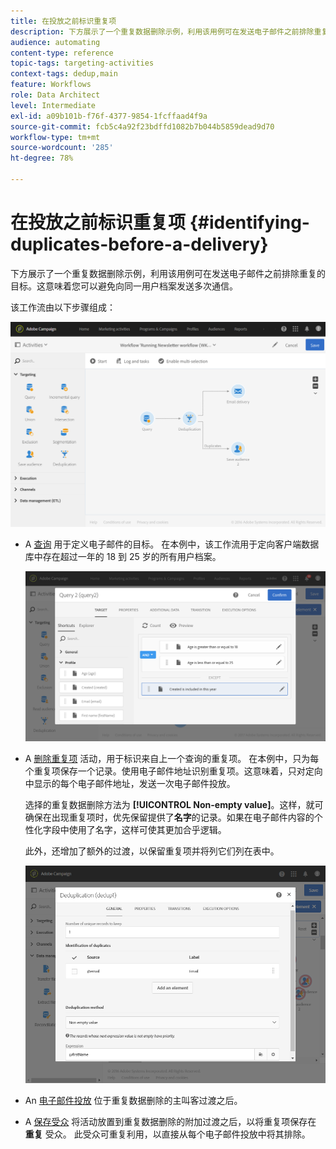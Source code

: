 ```yaml
---
title: 在投放之前标识重复项
description: 下方展示了一个重复数据删除示例，利用该用例可在发送电子邮件之前排除重复的目标。这意味着您可以避免向同一用户档案发送多次通信。
audience: automating
content-type: reference
topic-tags: targeting-activities
context-tags: dedup,main
feature: Workflows
role: Data Architect
level: Intermediate
exl-id: a09b101b-f76f-4377-9854-1fcffaad4f9a
source-git-commit: fcb5c4a92f23bdffd1082b7b044b5859dead9d70
workflow-type: tm+mt
source-wordcount: '285'
ht-degree: 78%

---
```


# 在投放之前标识重复项 {#identifying-duplicates-before-a-delivery}

下方展示了一个重复数据删除示例，利用该用例可在发送电子邮件之前排除重复的目标。这意味着您可以避免向同一用户档案发送多次通信。

该工作流由以下步骤组成：

![](assets/deduplication_example_workflow.png)

* A [查询](../../automating/using/query.md) 用于定义电子邮件的目标。 在本例中，该工作流用于定向客户端数据库中存在超过一年的 18 到 25 岁的所有用户档案。

  ![](assets/deduplication_example_query.png)

* A [删除重复项](../../automating/using/deduplication.md) 活动，用于标识来自上一个查询的重复项。 在本例中，只为每个重复项保存一个记录。使用电子邮件地址识别重复项。这意味着，只对定向中显示的每个电子邮件地址，发送一次电子邮件投放。

  选择的重复数据删除方法为 **[!UICONTROL Non-empty value]**。这样，就可确保在出现重复项时，优先保留提供了&#x200B;**名字**&#x200B;的记录。如果在电子邮件内容的个性化字段中使用了名字，这样可使其更加合乎逻辑。

  此外，还增加了额外的过渡，以保留重复项并将列它们列在表中。

  ![](assets/deduplication_example_dedup.png)

* An [电子邮件投放](../../automating/using/email-delivery.md) 位于重复数据删除的主叫客过渡之后。
* A [保存受众](../../automating/using/save-audience.md) 将活动放置到重复数据删除的附加过渡之后，以将重复项保存在 **重复** 受众。 此受众可重复利用，以直接从每个电子邮件投放中将其排除。
